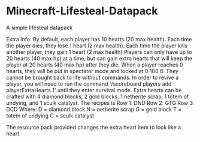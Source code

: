 # Minecraft-Lifesteal-Datapack
A simple lifesteal datapack

Extra Info: 
By default, each player has 10 hearts (20 max health). 
Each time the player dies, they lose 1 heart (2 max health).
Each time the player kills another player, they gain 1 heart (2 max health)
Players can only have up to 20 hearts (40 max hp) at a time, but can gain extra hearts that will keep the player at 20 hearts (40 max hp) after they die.
When a player reaches 0 hearts, they will be put in spectator mode and locked at 0 100 0. They cannot be brought back to life without commands.
In order to revive a player, you will need to run the command '/scoreboard players add <USERNAME> playerExtraHearts 1' until they enter survival mode.
Extra hearts can be crafted with 4 diamond blocks, 2 gold blocks, 1 netherite scrap, 1 totem of undying, and 1 sculk catalyst.
The recipes is
Row 1: DND
Row 2: GTG
Row 3: DCD
Where:
  D = diamond block
  N = netherite scrap
  G = gold block
  T = totem of undying
  C = sculk catalyst

The resource pack provided changes the extra heart item to look like a heart.
